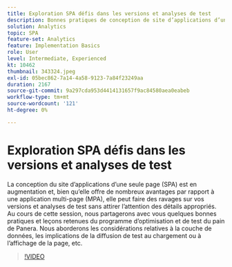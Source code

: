 ```yaml
---
title: Exploration SPA défis dans les versions et analyses de test
description: Bonnes pratiques de conception de site d’applications d’une seule page (SPA) et leçons retenues du programme de test et d’optimisation du pain de la Panera. Nous aborderons les considérations relatives à la couche de données, les implications de la diffusion de test au chargement de la page ou à l’affichage.
solution: Analytics
topic: SPA
feature-set: Analytics
feature: Implementation Basics
role: User
level: Intermediate, Experienced
kt: 10462
thumbnail: 343324.jpeg
exl-id: 05bec862-7a14-4a58-9123-7a84f23249aa
duration: 2167
source-git-commit: 9a297cda953d4414131657f9ac84580aea0eabeb
workflow-type: tm+mt
source-wordcount: '121'
ht-degree: 0%

---
```


# Exploration SPA défis dans les versions et analyses de test

La conception du site d’applications d’une seule page (SPA) est en augmentation et, bien qu’elle offre de nombreux avantages par rapport à une application multi-page (MPA), elle peut faire des ravages sur vos versions et analyses de test sans attirer l’attention des détails appropriés. Au cours de cette session, nous partagerons avec vous quelques bonnes pratiques et leçons retenues du programme d’optimisation et de test du pain de Panera. Nous aborderons les considérations relatives à la couche de données, les implications de la diffusion de test au chargement ou à l’affichage de la page, etc.

>[!VIDEO](https://video.tv.adobe.com/v/343324/?quality=12&learn=on)
